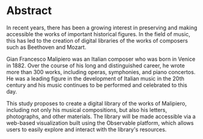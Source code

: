 # Abstract
In recent years, there has been a growing interest in preserving and making accessible the works of important historical figures. In the field of music, this has led to the creation of digital libraries of the works of composers such as Beethoven and Mozart.

Gian Francesco Malipiero was an Italian composer who was born in Venice in 1882. Over the course of his long and distinguished career, he wrote more than 300 works, including operas, symphonies, and piano concertos. He was a leading figure in the development of Italian music in the 20th century and his music continues to be performed and celebrated to this day.

This study proposes to create a digital library of the works of Malipiero, including not only his musical compositions, but also his letters, photographs, and other materials. The library will be made accessible via a web-based visualization built using the Observable platform, which allows users to easily explore and interact with the library's resources.
